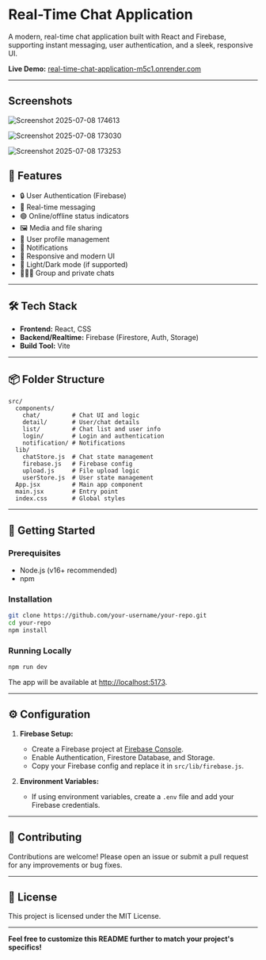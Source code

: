 # Real-Time Chat Application

A modern, real-time chat application built with React and Firebase, supporting instant messaging, user authentication, and a sleek, responsive UI.

**Live Demo:** [real-time-chat-application-m5c1.onrender.com](https://realtimechatapplication-9f5q.onrender.com)

---

## Screenshots
![Screenshot 2025-07-08 174613](https://github.com/user-attachments/assets/0e45b0f0-c7e5-4125-bce8-6272ac8ed46c)

![Screenshot 2025-07-08 173030](https://github.com/user-attachments/assets/ddb5aeed-2fa0-4e47-a721-c2def8497de7)

![Screenshot 2025-07-08 173253](https://github.com/user-attachments/assets/a440804f-dc20-4879-bdf1-4caf81637c82)



## 🚀 Features

- 🔒 User Authentication (Firebase)
- 💬 Real-time messaging
- 🟢 Online/offline status indicators
- 🖼️ Media and file sharing
- 📝 User profile management
- 🔔 Notifications
- 🎨 Responsive and modern UI
- 🌙 Light/Dark mode (if supported)
- 🧑‍🤝‍🧑 Group and private chats

---

## 🛠️ Tech Stack

- **Frontend:** React, CSS
- **Backend/Realtime:** Firebase (Firestore, Auth, Storage)
- **Build Tool:** Vite

---

## 📦 Folder Structure

```
src/
  components/
    chat/         # Chat UI and logic
    detail/       # User/chat details
    list/         # Chat list and user info
    login/        # Login and authentication
    notification/ # Notifications
  lib/
    chatStore.js  # Chat state management
    firebase.js   # Firebase config
    upload.js     # File upload logic
    userStore.js  # User state management
  App.jsx         # Main app component
  main.jsx        # Entry point
  index.css       # Global styles
```

---

## 🏁 Getting Started

### Prerequisites

- Node.js (v16+ recommended)
- npm

### Installation

```bash
git clone https://github.com/your-username/your-repo.git
cd your-repo
npm install
```

### Running Locally

```bash
npm run dev
```

The app will be available at [http://localhost:5173](http://localhost:5173).

---

## ⚙️ Configuration

1. **Firebase Setup:**

   - Create a Firebase project at [Firebase Console](https://console.firebase.google.com/).
   - Enable Authentication, Firestore Database, and Storage.
   - Copy your Firebase config and replace it in `src/lib/firebase.js`.

2. **Environment Variables:**
   - If using environment variables, create a `.env` file and add your Firebase credentials.

---

## 🤝 Contributing

Contributions are welcome! Please open an issue or submit a pull request for any improvements or bug fixes.

---

## 📄 License

This project is licensed under the MIT License.

---

**Feel free to customize this README further to match your project's specifics!**
